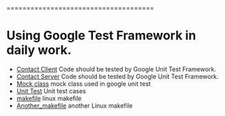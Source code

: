 =====================================

Using Google Test Framework in daily work.
=====================================

* [Contact Client](contactclient) Code should be tested by Google Unit Test Framework.
* [Contact Server](contactserver) Code should be tested by Google Unit Test Framework.
* [Mock class](gmock) mock class used in google unit test
* [Unit Test](gtest) Unit test cases
* [makefile](makefile) linux makefile
* [Another_makefile](makefile_1) another Linux makefile
